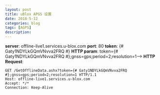 ```yaml
---
layout: post
title: uBlox APGS 设置
date: 2018-5-12
categories: blog
tags: [AGPS]
description: 
---
```


**server**: offline-live1.services.u-blox.com
**port**: 80
**token**: {# Gaty1NDYLkGQmVNvva2FRQ #}
**HTTP param**: token={# Gaty1NDYLkGQmVNvva2FRQ #};gnss=gps;period=2;resolution=1-->
**HTTP Request**:
```
GET /GetOfflineData.ashx?token={# Gaty1NDYLkGQmVNvva2FRQ #};gnss=gps;period=2;resolution=1 HTTP/1.1
Host: offline-live1.services.u-blox.com
Accept: */*
Connection: Keep-Alive
```

